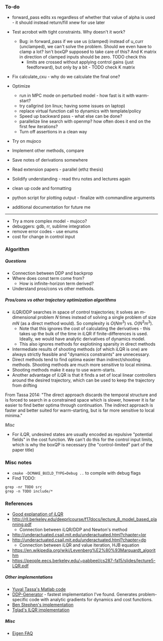 ### To-do

* forward_pass edits xs regardless of whether that value of alpha is used - it should instead return/fill xnew for use later

* Test acrobot with tight constraints. Why doesn't it work? 
    * Bug: in forward_pass if we use us (clamped) instead of u_curr (unclamped), we can't solve the problem. Should we even have to clamp a lot? Isn't boxQP supposed to take care of this? And K matrix in direction of clamped inputs should be zero. TODO check this
        * limits are crossed without applying control gains (just feedforward), but only by a bit - TODO check K matrix

* Fix calculate_cxu - why do we calculate the final one? 

* Optimize
    * run in MPC mode on perturbed model - how fast is it with warm-start?
    * try callgrind (on linux; having some issues on laptop) 
    * replace virtual function call to dynamics with template/policy
    * Speed up backward pass - what else can be done? 
    * parallelize line search with openmp? how often does it end on the first few iterations?
    * Turn off assertions in a clean way

* Try on mujoco
* Implement other methods, compare

* Save notes of derivations somewhere
* Read extension papers - parallel (ethz thesis)
* Solidify understanding - read thru notes and lectures again 

* clean up code and formatting
* python script for plotting output - finalize with commandline arguments
* additional documentation for future me

---

* Try a more complex model - mujoco? 
* debuggers: gdb, rr, sublime integration
* remove error codes - use enums
* cost for change in control input

### Algorithm

##### Questions 

* Connection between DDP and backprop
* Where does const term come from?
    * How is infinite-horizon term derived?
* Understand pros/cons vs other methods. 

##### Pros/cons vs other trajectory optimization algorithms

* iLQR/DDP searches in space of control trajectories; it solves an $m$-dimensional problem $N$ times instead of solving a single problem of size $mN$ (as a direct method would). So complexity is $O(Nm^3)$ vs. $O(N^3m^3)$.
    * Note that this ignores the cost of calculating the derivatives - this takes up the bulk of the time in iLQR if finite-differences is used. Ideally, we would have analytic derivatives of dynamics model.
    * This also ignores methods for explotining sparsity in direct methods
* Intermediate results of shooting methods (of which iLQR is one) are always strictly feasible and "dynamics constraints" are unnecessary.
* Direct methods tend to find optima easier than indirect/shooting methods. Shooting methods are much more sensitive to local minima.
* Shooting methods make it easy to use warm-starts.
* Another advantage of iLQR is that it finds a set of local linear controllers around the desired trajectory, which can be used to keep the trajectory from drifting

From Tassa 2014: "The direct approach discards the temporal structure and is forced to search in a constrained space which is slower, however it is far easier to find better optima through continuation. The indirect approach is faster and better suited for warm-starting, but is far more sensitive to local minima."

_Misc_

* For iLQR, undesired states are usually encoded as repulsive "potential fields" in the cost function. We can't do this for the control input limits, which is why the boxQP is necessary (the "control-limited" part of the paper title)

### Misc notes

* `cmake -DCMAKE_BUILD_TYPE=Debug ..` to compile with debug flags
* Find TODO:
```
grep -nr TODO src
grep -n TODO include/*
```

### References

* [Good explanation of iLQR](https://studywolf.wordpress.com/2016/02/03/the-iterative-linear-quadratic-regulator-method/)
* http://rll.berkeley.edu/deeprlcourse/f17docs/lecture_8_model_based_planning.pdf
    * Connection between iLQR/DDP and Newton's method
* http://underactuated.csail.mit.edu/underactuated.html?chapter=lqr
* http://underactuated.csail.mit.edu/underactuated.html?chapter=dp
    * Connection between iLQR and value iteration, HJB equation
* https://en.wikipedia.org/wiki/Levenberg%E2%80%93Marquardt_algorithm
* https://people.eecs.berkeley.edu/~pabbeel/cs287-fa15/slides/lecture5-LQR.pdf

##### Other implementations

* [Yuval Tassa's Matlab code](https://www.mathworks.com/matlabcentral/fileexchange/52069-ilqg-ddp-trajectory-optimization)
* [DDP-Generator](https://github.com/jgeisler0303/DDP-Generator) - fastest implementation I've found. Generates problem-specific code with analytic gradients for dynamics and cost functions.
* [Ben Stephen's implementation](http://www.cs.cmu.edu/~bstephe1/)
* [Tglad's ILQR implementation](https://github.com/TGlad/ILQR)

##### Misc 

* [Eigen FAQ](http://eigen.tuxfamily.org/index.php?title=FAQ)
